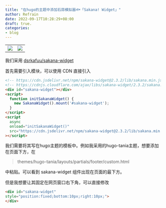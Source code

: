 ```yaml
---
title: "在hugo的主题中添加石蒜模拟器🐟「Sakana! Widget」"
author: Refrain
date: 2022-09-17T10:28:29+08:00
draft: true.
categories:
- blog
---
```


<style>table {border: 1px;}</style>
<table><tr>
<td><img src="https://raw.githubusercontent.com/dsrkafuu/sakana-widget/main/src/characters/chisato.png"></td>
<td><img src="https://raw.githubusercontent.com/dsrkafuu/sakana-widget/main/src/characters/takina.png"></td>
</tr></table>


我们采用 [dsrkafuu/sakana-widget](https://github.com/dsrkafuu/sakana-widget)

首先需要引入模块，可以使用 CDN 直接引入

``` html
<!-- https://cdn.jsdelivr.net/npm/sakana-widget@2.3.2/lib/sakana.min.js -->
<!-- https://cdnjs.cloudflare.com/ajax/libs/sakana-widget/2.3.2/sakana.min.js -->
<div id="sakana-widget"></div>
<script>
  function initSakanaWidget() {
    new SakanaWidget().mount('#sakana-widget');
  }
</script>
<script
  async
  onload="initSakanaWidget()"
  src="https://cdn.jsdelivr.net/npm/sakana-widget@2.3.2/lib/sakana.min.js"
></script>
```

我们需要将其写在hugo主题的模板中。例如我采用的hugo-tania主题，想要添加在页面下方，在
> themes/hugo-tania/layouts/partials/footer/custom.html

中粘贴。可以看到 sakana-widget 组件出现在页面的最下方。

但是我想要让其固定在网页窗口右下角，可以直接修改

```html
<div id="sakana-widget" 
style="position:fixed;bottom:10px;right:10px;">
</div>
```
